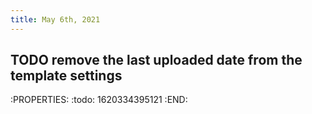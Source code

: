 ```yaml
---
title: May 6th, 2021
---
```


## TODO remove the last uploaded date from the template settings
:PROPERTIES:
:todo: 1620334395121
:END:
